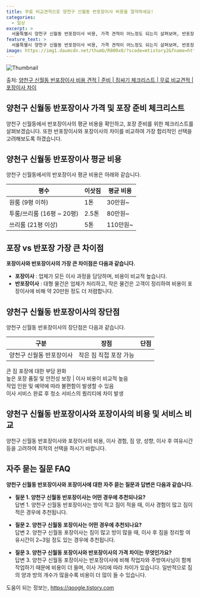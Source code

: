 ```yaml
---
title: 무료 비교견적으로 양천구 신월동 반포장이사 비용을 절약하세요!
categories:
  - 일상
excerpt: >
  서울특별시 양천구 신월동 반포장이사 비용, 가격 견적이 어느정도 되는지 살펴보며, 반포장이사를 준비함에 있어 짐싸기 준비 체크리스트가 무엇인지 보겠습니다. 마지막으로 포장이사와 차이점을 통해 무료 비교견적으로 어떤 것이 더 합리적인 선택인지 공유 드립니다.양천구 신월동 포장이사 견적 샘플 보기 👈 클릭양천구 신월동 포장이사 가격 살펴보기 👈 클릭양천구 신월동 반포장이사 평균 이사 비용평수양천구 신월동 평균 이사 비용원룸 이사9평 이하 (1톤)30만원~투룸/쓰리룸 이사16평 ~ 20평 (2.5톤)80만원~쓰리룸 이사21평 (5톤) ~110만원~우리집 무료 이사견적 받기 👈 클릭양천구 신월동에서 이사를 고려하고 계신다면 포장과 반포장 이사의 가장 큰 차이점은 무엇일까요?포장 vs 반포장 가장 큰 차이점..
feature_text: >
  서울특별시 양천구 신월동 반포장이사 비용, 가격 견적이 어느정도 되는지 살펴보며, 반포장이사를 준비함에 있어 짐싸기 준비 체크리스트가 무엇인지 보겠습니다. 마지막으로 포장이사와 차이점을 통해 무료 비교견적으로 어떤 것이 더 합리적인 선택인지 공유 드립니다.양천구 신월동 포장이사 견적 샘플 보기 👈 클릭양천구 신월동 포장이사 가격 살펴보기 👈 클릭양천구 신월동 반포장이사 평균 이사 비용평수양천구 신월동 평균 이사 비용원룸 이사9평 이하 (1톤)30만원~투룸/쓰리룸 이사16평 ~ 20평 (2.5톤)80만원~쓰리룸 이사21평 (5톤) ~110만원~우리집 무료 이사견적 받기 👈 클릭양천구 신월동에서 이사를 고려하고 계신다면 포장과 반포장 이사의 가장 큰 차이점은 무엇일까요?포장 vs 반포장 가장 큰 차이점..
image: https://img1.daumcdn.net/thumb/R800x0/?scode=mtistory2&fname=https%3A%2F%2Fblog.kakaocdn.net%2Fdn%2FEixip%2FbtsHfCCuxVD%2FC95Rk4Wh5ebvOR0f5CWyR0%2Fimg.webp
---
```


![Thumbnail](https://img1.daumcdn.net/thumb/R800x0/?scode=mtistory2&fname=https%3A%2F%2Fblog.kakaocdn.net%2Fdn%2FEixip%2FbtsHfCCuxVD%2FC95Rk4Wh5ebvOR0f5CWyR0%2Fimg.webp)

<p>출처: <a href="https://qoogle.tistory.com/9957" rel="dofollow">양천구 신월동 반포장이사 비용 견적 | 준비 | 짐싸기 체크리스트 | 무료 비교견적 | 포장이사 차이</a> </p>

## 양천구 신월동 반포장이사 가격 및 포장 준비 체크리스트



양천구 신월동에서 반포장이사의 평균 비용을 확인하고, 포장 준비를 위한 체크리스트를 살펴보겠습니다. 또한 반포장이사와 포장이사의 차이를
비교하여 가장 합리적인 선택을 고려해보도록 하겠습니다.



## 양천구 신월동 반포장이사 평균 비용

양천구 신월동에서의 반포장이사 평균 비용은 아래와 같습니다.

평수 | 이삿짐 | 평균 비용  
---|---|---  
원룸 (9평 이하) | 1톤 | 30만원~  
투룸/쓰리룸 (16평 ~ 20평) | 2.5톤 | 80만원~  
쓰리룸 (21평 이상) | 5톤 | 110만원~  
  


## **포장 vs 반포장 가장 큰 차이점**

**포장이사와 반포장이사의 가장 큰 차이점은 다음과 같습니다.**

  * **포장이사** : 업체가 모든 이사 과정을 담당하며, 비용이 비교적 높습니다.
  * **반포장이사** : 대형 물건은 업체가 처리하고, 작은 물건은 고객이 정리하여 비용이 포장이사에 비해 약 20만원 정도 더 저렴합니다.



## 양천구 신월동 반포장이사의 장단점

양천구 신월동 반포장이사의 장단점은 다음과 같습니다.

구분 | 장점 | 단점  
---|---|---  
양천구 신월동 반포장이사 | 작은 짐 직접 포장 가능  
큰 짐 포장에 대한 부담 완화  
높은 포장 품질 및 안전성 보장 | 이사 비용이 비교적 높음  
작업 인원 및 예약에 따라 불편함이 발생할 수 있음  
이사 서비스 완료 후 청소 서비스의 퀐리티에 차이 발생  
  


## 양천구 신월동 반포장이사와 포장이사의 비용 및 서비스 비교

양천구 신월동 반포장이사와 포장이사의 비용, 이사 경험, 짐 양, 성향, 이사 후 여유시간 등을 고려하여 최적의 선택을 하시기 바랍니다.



## **자주 묻는 질문 FAQ**

**양천구 신월동 반포장이사와 포장이사에 대한 자주 묻는 질문과 답변은 다음과 같습니다.**

  * **질문 1. 양천구 신월동 반포장이사는 어떤 경우에 추천되나요?**  
답변 1. 양천구 신월동 반포장이사는 방이 적고 짐이 적을 때, 이사 경험이 많고 짐이 적은 경우에 추천됩니다.

  * **질문 2. 양천구 신월동 포장이사는 어떤 경우에 추천되나요?**  
답변 2. 양천구 신월동 포장이사는 짐이 많고 방이 많을 때, 이사 후 짐을 정리할 여유시간이 2~3일 정도 있는 경우에 추천됩니다.

  * **질문 3. 양천구 신월동 포장이사와 반포장이사의 가격 차이는 무엇인가요?**  
답변 3. 양천구 신월동 포장이사는 반포장이사에 비해 작업자와 주방여사님이 함께 작업하기 때문에 비용이 더 들며, 이사 거리에 따라 차이가
있습니다. 일반적으로 짐의 양과 방의 개수가 많을수록 비용이 더 많이 들 수 있습니다.





 

도움이 되는 정보는, <a href="https://qoogle.tistory.com" rel="dofollow">https://qoogle.tistory.com</a>


